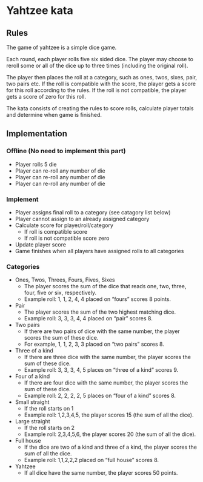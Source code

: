 # Yahtzee kata

## Rules

The game of yahtzee is a simple dice game.

Each round, each player rolls five six sided dice.
The player may choose to reroll some or all of the dice up to three times (including the original roll).

The player then places the roll at a category, such as ones, twos, sixes, pair, two pairs etc.
If the roll is compatible with the score, the player gets a score for this roll according to the rules.
If the roll is not compatible, the player gets a score of zero for this roll.

The kata consists of creating the rules to score rolls, calculate player totals and determine when game is finished.

## Implementation

### Offline (No need to implement this part)

- Player rolls 5 die
- Player can re-roll any number of die
- Player can re-roll any number of die
- Player can re-roll any number of die

### Implement

- Player assigns final roll to a category (see catagory list below)
- Player cannot assign to an already assigned category
- Calculate score for player/roll/category
  - If roll is compatible score
  - If roll is not compatible score zero
- Update player score
- Game finishes when all players have assigned rolls to all categories

### Categories

- Ones, Twos, Threes, Fours, Fives, Sixes
  - The player scores the sum of the dice that reads one, two, three, four, five or six, respectively.
  - Example roll: 1, 1, 2, 4, 4 placed on “fours” scores 8 points.
- Pair
  - The player scores the sum of the two highest matching dice.
  - Example roll: 3, 3, 3, 4, 4 placed on “pair” scores 8.
- Two pairs
  - If there are two pairs of dice with the same number, the player scores the sum of these dice.
  - For example, 1, 1, 2, 3, 3 placed on “two pairs” scores 8.
- Three of a kind
  - If there are three dice with the same number, the player scores the sum of these dice.
  - Example roll: 3, 3, 3, 4, 5 places on “three of a kind” scores 9.
- Four of a kind
  - If there are four dice with the same number, the player scores the sum of these dice.
  - Example roll: 2, 2, 2, 2, 5 places on “four of a kind” scores 8.
- Small straight
  - If the roll starts on 1
  - Example roll: 1,2,3,4,5, the player scores 15 (the sum of all the dice).
- Large straight
  - If the roll starts on 2
  - Example roll: 2,3,4,5,6, the player scores 20 (the sum of all the dice).
- Full house
  - If the dice are two of a kind and three of a kind, the player scores the sum of all the dice.
  - Example roll: 1,1,2,2,2 placed on “full house” scores 8.
- Yahtzee
  - If all dice have the same number, the player scores 50 points.
